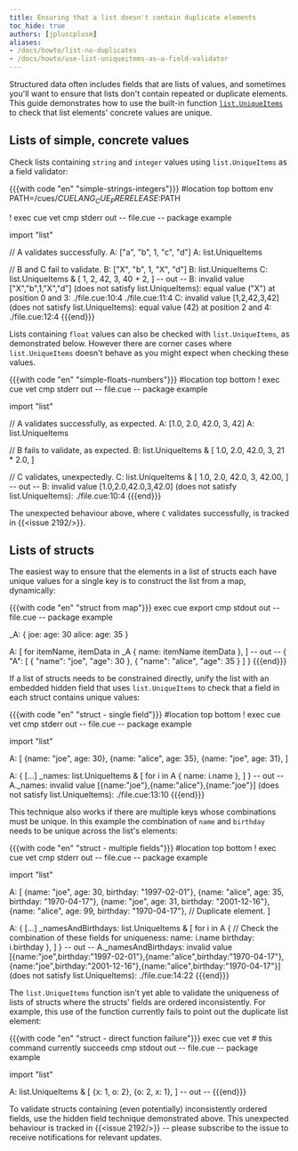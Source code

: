 ```yaml
---
title: Ensuring that a list doesn't contain duplicate elements
toc_hide: true
authors: [jpluscplusm]
aliases:
- /docs/howto/list-no-duplicates
- /docs/howto/use-list-uniqueitems-as-a-field-validator
---
```


Structured data often includes fields that are lists of values, and sometimes
you'll want to ensure that lists don't contain repeated or duplicate elements.
This guide demonstrates how to use the built-in function
[`list.UniqueItems`](https://pkg.go.dev/cuelang.org/go/pkg/list#UniqueItems)
to check that list elements' concrete values are unique.

## Lists of simple, concrete values

Check lists containing `string` and `integer` values using `list.UniqueItems`
as a field validator:

{{{with code "en" "simple-strings-integers"}}}
#location top bottom
env PATH=/cues/$CUELANG_CUE_PRERELEASE:$PATH

! exec cue vet
cmp stderr out
-- file.cue --
package example

import "list"

// A validates successfully.
A: ["a", "b", 1, "c", "d"]
A: list.UniqueItems

// B and C fail to validate.
B: ["X", "b", 1, "X", "d"]
B: list.UniqueItems
C: list.UniqueItems & [
	1, 2, 42, 3, 40 + 2,
]
-- out --
B: invalid value ["X","b",1,"X","d"] (does not satisfy list.UniqueItems): equal value ("X") at position 0 and 3:
    ./file.cue:10:4
    ./file.cue:11:4
C: invalid value [1,2,42,3,42] (does not satisfy list.UniqueItems): equal value (42) at position 2 and 4:
    ./file.cue:12:4
{{{end}}}

Lists containing `float` values can also be checked with `list.UniqueItems`, as
demonstrated below.
However there are corner cases where `list.UniqueItems` doesn't behave as you
might expect when checking these values.

{{{with code "en" "simple-floats-numbers"}}}
#location top bottom
! exec cue vet
cmp stderr out
-- file.cue --
package example

import "list"

// A validates successfully, as expected.
A: [1.0, 2.0, 42.0, 3, 42]
A: list.UniqueItems

// B fails to validate, as expected.
B: list.UniqueItems & [
	1.0, 2.0, 42.0, 3, 21 * 2.0,
]

// C validates, unexpectedly.
C: list.UniqueItems & [
	1.0, 2.0, 42.0, 3, 42.00,
]
-- out --
B: invalid value [1.0,2.0,42.0,3,42.0] (does not satisfy list.UniqueItems):
    ./file.cue:10:4
{{{end}}}

The unexpected behaviour above, where `C` validates successfully, is tracked in
{{<issue 2192/>}}.

## Lists of structs

The easiest way to ensure that the elements in a list of structs each have
unique values for a single key is to construct the list from a map, dynamically:

{{{with code "en" "struct from map"}}}
exec cue export
cmp stdout out
-- file.cue --
package example

_A: {
	joe: age:   30
	alice: age: 35
}

A: [
	for itemName, itemData in _A {
		name: itemName
		itemData
	},
]
-- out --
{
    "A": [
        {
            "name": "joe",
            "age": 30
        },
        {
            "name": "alice",
            "age": 35
        }
    ]
}
{{{end}}}

If a list of structs needs to be constrained directly, unify the list with an
embedded hidden field that uses `list.UniqueItems` to check that a field in
each struct contains unique values:

{{{with code "en" "struct - single field"}}}
#location top bottom
! exec cue vet
cmp stderr out
-- file.cue --
package example

import "list"

A: [
	{name: "joe", age: 30},
	{name: "alice", age: 35},
	{name: "joe", age: 31},
]

A: {
	[...]
	_names: list.UniqueItems & [
		for i in A {
			name: i.name
		},
	]
}
-- out --
A._names: invalid value [{name:"joe"},{name:"alice"},{name:"joe"}] (does not satisfy list.UniqueItems):
    ./file.cue:13:10
{{{end}}}

This technique also works if there are multiple keys whose combinations must be
unique.
In this example the combination of `name` and `birthday` needs to be unique
across the list's elements:

{{{with code "en" "struct - multiple fields"}}}
#location top bottom
! exec cue vet
cmp stderr out
-- file.cue --
package example

import "list"

A: [
	{name: "joe", age: 30, birthday: "1997-02-01"},
	{name: "alice", age: 35, birthday: "1970-04-17"},
	{name: "joe", age: 31, birthday: "2001-12-16"},
	{name: "alice", age: 99, birthday: "1970-04-17"}, // Duplicate element.
]

A: {
	[...]
	_namesAndBirthdays: list.UniqueItems & [
		for i in A {
			// Check the combination of these fields for uniqueness:
			name:     i.name
			birthday: i.birthday
		},
	]
}
-- out --
A._namesAndBirthdays: invalid value [{name:"joe",birthday:"1997-02-01"},{name:"alice",birthday:"1970-04-17"},{name:"joe",birthday:"2001-12-16"},{name:"alice",birthday:"1970-04-17"}] (does not satisfy list.UniqueItems):
    ./file.cue:14:22
{{{end}}}

The `list.UniqueItems` function isn't yet able to validate the uniqueness of
lists of structs where the structs' fields are ordered inconsistently.
For example, this use of the function currently fails to point out the
duplicate list element:

{{{with code "en" "struct - direct function failure"}}}
exec cue vet # this command currently succeeds
cmp stdout out
-- file.cue --
package example

import "list"

A: list.UniqueItems & [
	{x: 1, o: 2},
	{o: 2, x: 1},
]
-- out --
{{{end}}}

To validate structs containing (even potentially) inconsistently ordered
fields, use the hidden field technique demonstrated above. This unexpected
behaviour is tracked in {{<issue 2192/>}} -- please subscribe to the issue to
receive notifications for relevant updates.
